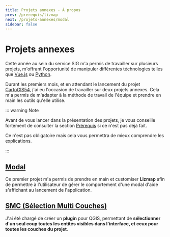 ```yaml
---
title: Projets annexes - À propos
prev: /prerequis/lizmap
next: /projets-annexes/modal
sidebar: false
---
```


# Projets annexes

Cette année au sein du service SIG m'a permis de travailler sur plusieurs projets, m'offrant l'opportunité de manipuler différentes téchnologies telles que [Vue.js](https://vuejs.org) ou [Python](https://python.org).

Durant les premiers mois, et en attendant le lancement du projet [CartoGIS54](/cartogis54/), j'ai eu l'occasion de travailler sur deux projets annexes. Cela m'a permis de m'adapter à la méthode de travail de l'équipe et prendre en main les outils qu'elle utilise.

::: warning Note

Avant de vous lancer dans la présentation des projets, je vous conseille fortement de consulter la section [Prérequis](/prerequis) si ce n'est pas déjà fait.

Ce n'est pas obligatoire mais cela vous permettra de mieux comprendre les explications.

:::

## [Modal](/projets-annexes/modal)

Ce premier projet m'a permis de prendre en main et customiser **Lizmap** afin de permettre à l'utilisateur de gérer le comportement d'une modal d'aide s'affichant au lancement de l'application.

## [SMC (Sélection Multi Couches)](/projets-annexes/smc)

J'ai été chargé de créer un **plugin** pour QGIS, permettant de **sélectionner d'un seul coup toutes les entités visibles dans l'interface, et ceux pour toutes les couches du projet**.